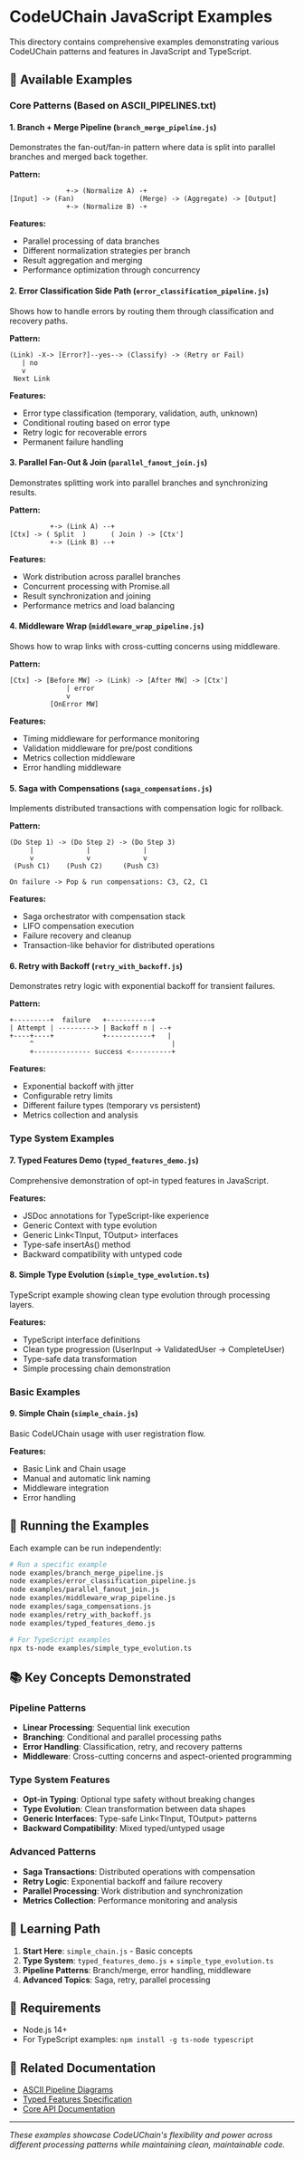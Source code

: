 # CodeUChain JavaScript Examples

This directory contains comprehensive examples demonstrating various CodeUChain patterns and features in JavaScript and TypeScript.

## 📁 Available Examples

### Core Patterns (Based on ASCII_PIPELINES.txt)

#### 1. **Branch + Merge Pipeline** (`branch_merge_pipeline.js`)
Demonstrates the fan-out/fan-in pattern where data is split into parallel branches and merged back together.

**Pattern:**
```
              +-> (Normalize A) -+
[Input] -> (Fan)                (Merge) -> (Aggregate) -> [Output]
              +-> (Normalize B) -+
```

**Features:**
- Parallel processing of data branches
- Different normalization strategies per branch
- Result aggregation and merging
- Performance optimization through concurrency

#### 2. **Error Classification Side Path** (`error_classification_pipeline.js`)
Shows how to handle errors by routing them through classification and recovery paths.

**Pattern:**
```
(Link) -X-> [Error?]--yes--> (Classify) -> (Retry or Fail)
   | no
   v
 Next Link
```

**Features:**
- Error type classification (temporary, validation, auth, unknown)
- Conditional routing based on error type
- Retry logic for recoverable errors
- Permanent failure handling

#### 3. **Parallel Fan-Out & Join** (`parallel_fanout_join.js`)
Demonstrates splitting work into parallel branches and synchronizing results.

**Pattern:**
```
          +-> (Link A) --+
[Ctx] -> ( Split  )      ( Join ) -> [Ctx']
          +-> (Link B) --+
```

**Features:**
- Work distribution across parallel branches
- Concurrent processing with Promise.all
- Result synchronization and joining
- Performance metrics and load balancing

#### 4. **Middleware Wrap** (`middleware_wrap_pipeline.js`)
Shows how to wrap links with cross-cutting concerns using middleware.

**Pattern:**
```
[Ctx] -> [Before MW] -> (Link) -> [After MW] -> [Ctx']
              | error
              v
          [OnError MW]
```

**Features:**
- Timing middleware for performance monitoring
- Validation middleware for pre/post conditions
- Metrics collection middleware
- Error handling middleware

#### 5. **Saga with Compensations** (`saga_compensations.js`)
Implements distributed transactions with compensation logic for rollback.

**Pattern:**
```
(Do Step 1) -> (Do Step 2) -> (Do Step 3)
     |             |             |
     v             v             v
 (Push C1)    (Push C2)     (Push C3)

On failure -> Pop & run compensations: C3, C2, C1
```

**Features:**
- Saga orchestrator with compensation stack
- LIFO compensation execution
- Failure recovery and cleanup
- Transaction-like behavior for distributed operations

#### 6. **Retry with Backoff** (`retry_with_backoff.js`)
Demonstrates retry logic with exponential backoff for transient failures.

**Pattern:**
```
+---------+  failure   +-----------+
| Attempt | ---------> | Backoff n | --+
+----+----+            +-----------+   |
     ^                                  |
     +-------------- success <----------+
```

**Features:**
- Exponential backoff with jitter
- Configurable retry limits
- Different failure types (temporary vs persistent)
- Metrics collection and analysis

### Type System Examples

#### 7. **Typed Features Demo** (`typed_features_demo.js`)
Comprehensive demonstration of opt-in typed features in JavaScript.

**Features:**
- JSDoc annotations for TypeScript-like experience
- Generic Context<T> with type evolution
- Generic Link<TInput, TOutput> interfaces
- Type-safe insertAs() method
- Backward compatibility with untyped code

#### 8. **Simple Type Evolution** (`simple_type_evolution.ts`)
TypeScript example showing clean type evolution through processing layers.

**Features:**
- TypeScript interface definitions
- Clean type progression (UserInput -> ValidatedUser -> CompleteUser)
- Type-safe data transformation
- Simple processing chain demonstration

### Basic Examples

#### 9. **Simple Chain** (`simple_chain.js`)
Basic CodeUChain usage with user registration flow.

**Features:**
- Basic Link and Chain usage
- Manual and automatic link naming
- Middleware integration
- Error handling

## 🚀 Running the Examples

Each example can be run independently:

```bash
# Run a specific example
node examples/branch_merge_pipeline.js
node examples/error_classification_pipeline.js
node examples/parallel_fanout_join.js
node examples/middleware_wrap_pipeline.js
node examples/saga_compensations.js
node examples/retry_with_backoff.js
node examples/typed_features_demo.js

# For TypeScript examples
npx ts-node examples/simple_type_evolution.ts
```

## 📚 Key Concepts Demonstrated

### Pipeline Patterns
- **Linear Processing**: Sequential link execution
- **Branching**: Conditional and parallel processing paths
- **Error Handling**: Classification, retry, and recovery patterns
- **Middleware**: Cross-cutting concerns and aspect-oriented programming

### Type System Features
- **Opt-in Typing**: Optional type safety without breaking changes
- **Type Evolution**: Clean transformation between data shapes
- **Generic Interfaces**: Type-safe Link<TInput, TOutput> patterns
- **Backward Compatibility**: Mixed typed/untyped usage

### Advanced Patterns
- **Saga Transactions**: Distributed operations with compensation
- **Retry Logic**: Exponential backoff and failure recovery
- **Parallel Processing**: Work distribution and synchronization
- **Metrics Collection**: Performance monitoring and analysis

## 🎯 Learning Path

1. **Start Here**: `simple_chain.js` - Basic concepts
2. **Type System**: `typed_features_demo.js` + `simple_type_evolution.ts`
3. **Pipeline Patterns**: Branch/merge, error handling, middleware
4. **Advanced Topics**: Saga, retry, parallel processing

## 🔧 Requirements

- Node.js 14+
- For TypeScript examples: `npm install -g ts-node typescript`

## 📖 Related Documentation

- [ASCII Pipeline Diagrams](../../docs/diagrams/ASCII_PIPELINES.txt)
- [Typed Features Specification](../../docs/TYPED_FEATURES_SPECIFICATION.md)
- [Core API Documentation](../core/)

---

*These examples showcase CodeUChain's flexibility and power across different processing patterns while maintaining clean, maintainable code.*